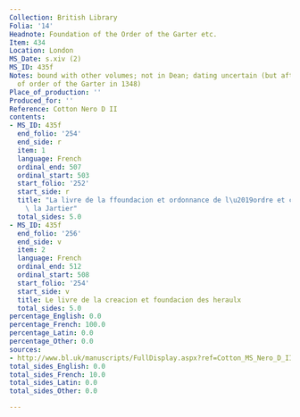```yaml
---
Collection: British Library
Folia: '14'
Headnote: Foundation of the Order of the Garter etc.
Item: 434
Location: London
MS_Date: s.xiv (2)
MS_ID: 435f
Notes: bound with other volumes; not in Dean; dating uncertain (but after foundation
  of order of the Garter in 1348)
Place_of_production: ''
Produced_for: ''
Reference: Cotton Nero D II
contents:
- MS_ID: 435f
  end_folio: '254'
  end_side: r
  item: 1
  language: French
  ordinal_end: 507
  ordinal_start: 503
  start_folio: '252'
  start_side: r
  title: "La livre de la ffoundacion et ordonnance de l\u2019ordre et compaignie de\
    \ la Jartier"
  total_sides: 5.0
- MS_ID: 435f
  end_folio: '256'
  end_side: v
  item: 2
  language: French
  ordinal_end: 512
  ordinal_start: 508
  start_folio: '254'
  start_side: v
  title: Le livre de la creacion et foundacion des heraulx
  total_sides: 5.0
percentage_English: 0.0
percentage_French: 100.0
percentage_Latin: 0.0
percentage_Other: 0.0
sources:
- http://www.bl.uk/manuscripts/FullDisplay.aspx?ref=Cotton_MS_Nero_D_II
total_sides_English: 0.0
total_sides_French: 10.0
total_sides_Latin: 0.0
total_sides_Other: 0.0

---
```

